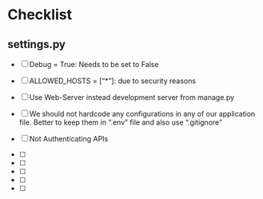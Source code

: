 
# Checklist

## settings.py
- [ ] Debug = True: Needs to be set to False

- [ ] ALLOWED_HOSTS = [“*”]: due to security reasons

- [ ] Use Web-Server instead development server from manage.py

- [ ] We should not hardcode any configurations in any of our application file. Better to keep them in “.env” file and also use “.gitignore”

- [ ] Not Authenticating APIs

- [ ] 

- [ ] 

- [ ] 

- [ ] 

- [ ] 